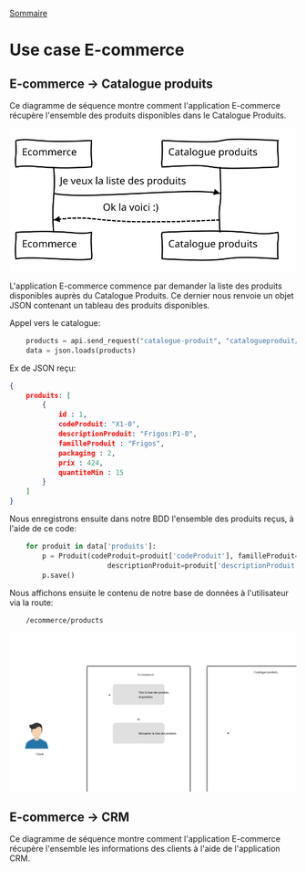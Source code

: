 [Sommaire](https://ursi-2020.github.io/e-commerce/)

# Use case E-commerce

## E-commerce -> Catalogue produits

Ce diagramme de séquence montre comment l'application E-commerce récupère l'ensemble des produits disponibles dans le Catalogue Produits.

![Diagramme de séquence](./sequence_prduits.svg)

L'application E-commerce commence par demander la liste des produits disponibles auprès du Catalogue Produits.
Ce dernier nous renvoie un objet JSON contenant un tableau des produits disponibles.

Appel vers le catalogue:

```python
    products = api.send_request("catalogue-produit", "catalogueproduit/api/data")
    data = json.loads(products)
```

Ex de JSON reçu:

```json
{
    produits: [
        {
            id : 1,
            codeProduit: "X1-0",
            descriptionProduit: "Frigos:P1-0",
            familleProduit : "Frigos",
            packaging : 2,
            prix : 424,
            quantiteMin : 15
        }
    ]
}
```

Nous enregistrons ensuite dans notre BDD l'ensemble des produits reçus, à l'aide de ce code:

```python
    for produit in data['produits']:
        p = Produit(codeProduit=produit['codeProduit'], familleProduit=produit['familleProduit'],
                        descriptionProduit=produit['descriptionProduit'], prix=produit['prix'], quantiteMin=1, packaging=0)
        p.save()
```

Nous affichons ensuite le contenu de notre base de données à l'utilisateur via la route:
```
    /ecommerce/products
```

![Diagramme de séquence](./demo.svg)

## E-commerce -> CRM

Ce diagramme de séquence montre comment l'application E-commerce récupère l'ensemble les informations des clients à l'aide de l'application CRM.